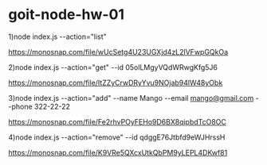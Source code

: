 # goit-node-hw-01

1)node index.js --action="list"

https://monosnap.com/file/wUcSetg4U23UGXjd4zL2lVFwpGQkOa



2)node index.js --action="get" --id 05olLMgyVQdWRwgKfg5J6

https://monosnap.com/file/ItZZyCrwDRyYvu9NOjab94lW48yObk




3)node index.js --action="add" --name Mango --email mango@gmail.com --phone 322-22-22

https://monosnap.com/file/Fe2rhvPOyFEHo9D6BX8qipbdTcO8OC




4)node index.js --action="remove" --id qdggE76Jtbfd9eWJHrssH

https://monosnap.com/file/K9VRe5QXcxUtkQbPM9yLEPL4DKwf81


